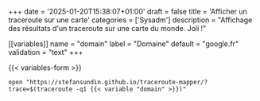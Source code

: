+++
date = '2025-01-20T15:38:07+01:00'
draft = false
title = 'Afficher un traceroute sur une carte'
categories = ['Sysadm']
description = "Affichage des résultats d'un traceroute sur une carte du monde. Joli !"

[[variables]]
name = "domain"
label = "Domaine"
default = "google.fr"
validation = "text"
+++

{{< variables-form >}}

```shell
open "https://stefansundin.github.io/traceroute-mapper/?trace=$(traceroute -q1 {{< variable "domain" >}})"
```